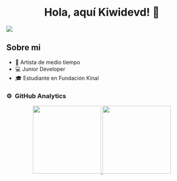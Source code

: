 <div align="center">
<h1 align="center">Hola, aquí Kiwidevd! 👋</h1>
</div>
<img src="https://imgur.com/a/jNfgqWa">


## Sobre mi

- 🎨 Artista de medio tiempo
- 💻 Junior Developer
- 🎓 Estudiante en Fundación Kinal

### ⚙️ &nbsp;GitHub Analytics

<p align="center">
<a href="https://github.com/Kiwidevd">
  <img height="180em" src="https://github-readme-stats-eight-theta.vercel.app/api?username=Kiwidevd&show_icons=true&theme=algolia&include_all_commits=true&count_private=true"/>
  <img height="180em" src="https://github-readme-stats-eight-theta.vercel.app/api/top-langs/?username=Kiwidevd&layout=compact&langs_count=8&theme=algolia"/>
</a>
</p>
